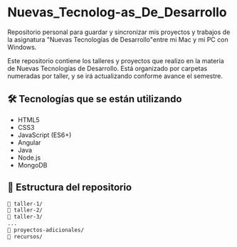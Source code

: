# Nuevas_Tecnolog-as_De_Desarrollo
Repositorio personal para guardar y sincronizar mis proyectos y trabajos de la asignatura "Nuevas Tecnologías de Desarrollo"entre mi Mac y mi PC con Windows.

Este repositorio contiene los talleres y proyectos que realizo en la materia de Nuevas Tecnologías de Desarrollo. Está organizado por carpetas numeradas por taller, y se irá actualizando conforme avance el semestre.

## 🛠️ Tecnologías que se están utilizando

- HTML5
- CSS3
- JavaScript (ES6+)
- Angular
- Java
- Node.js
- MongoDB

## 📁 Estructura del repositorio

```bash
📁 taller-1/
📁 taller-2/
📁 taller-3/
...
📁 proyectos-adicionales/
📁 recursos/
